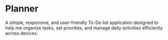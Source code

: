 # Planner
A simple, responsive, and user-friendly To-Do list application designed to help me organize tasks, set priorities, and manage daily activities efficiently across devices.
